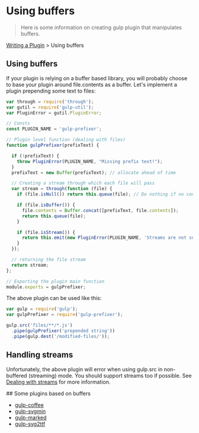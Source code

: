 # Using buffers

> Here is some information on creating gulp plugin that manipulates buffers.

[Writing a Plugin](README.md) > Using buffers

## Using buffers
If your plugin is relying on a buffer based library, you will probably choose to base your plugin around file.contents as a buffer. Let's implement a plugin prepending some text to files:

```js
var through = require('through');
var gutil = require('gulp-util');
var PluginError = gutil.PluginError;

// Consts
const PLUGIN_NAME = 'gulp-prefixer';

// Plugin level function (dealing with files)
function gulpPrefixer(prefixText) {

  if (!prefixText) {
    throw PluginError(PLUGIN_NAME, "Missing prefix text!");
  }
  prefixText = new Buffer(prefixText); // allocate ahead of time

  // Creating a stream through which each file will pass
  var stream = through(function (file) {
    if (file.isNull()) return this.queue(file); // Do nothing if no contents

    if (file.isBuffer()) {
      file.contents = Buffer.concat([prefixText, file.contents]);
      return this.queue(file);
    }

    if (file.isStream()) {
      return this.emit(new PluginError(PLUGIN_NAME, 'Streams are not supported!'));
    }
  });

  // returning the file stream
  return stream;
};

// Exporting the plugin main function
module.exports = gulpPrefixer;
```
The above plugin can be used like this:

```js
var gulp = require('gulp');
var gulpPrefixer = require('gulp-prefixer');

gulp.src('files/**/*.js')
  .pipe(gulpPrefixer('prepended string'))
  .pipe(gulp.dest('/modified-files/'));
```

## Handling streams

Unfortunately, the above plugin will error when using gulp.src in non-buffered (streaming) mode. You should support streams too if possible. See [Dealing with streams](dealing-with-streams.md) for more information.

## Some plugins based on buffers

* [gulp-coffee](https://github.com/wearefractal/gulp-coffee)
* [gulp-svgmin](https://github.com/ben-eb/gulp-svgmin)
* [gulp-marked](https://github.com/lmtm/gulp-marked)
* [gulp-svg2ttf](https://github.com/nfroidure/gulp-svg2ttf)

